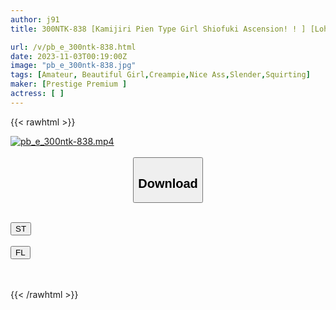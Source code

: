 ```yaml
---
author: j91
title: 300NTK-838 [Kamijiri Pien Type Girl Shiofuki Ascension! ! ] [Lohapako Experience To Relieve Tension] [Erotic Hosogami Style Swampy Body! 】Super Horny Girl! Sensitive Pussy With Wet Wipes On Top And Bottom! ! Keiren Ascension 2nn Is All Twitchy! ! …Good! ! -Loja Girls Welcome! Good! Third Person!

url: /v/pb_e_300ntk-838.html
date: 2023-11-03T00:19:00Z
image: "pb_e_300ntk-838.jpg"
tags: [Amateur, Beautiful Girl,Creampie,Nice Ass,Slender,Squirting]
maker: [Prestige Premium ]
actress: [ ]
---
```



{{< rawhtml >}}

<div class="video" data-videoid="GjVrmX8bbbf1z8k">
    <a href="javascript:;">
        <img src="https://my.j91.asia/v/pb_e_300ntk-838.jpg" width="WIDTH" height="HEIGHT" alt="pb_e_300ntk-838.mp4" loading="lazy">
    </a>
</div>

<script type="text/javascript" src="https://j91.asia/asset/on-demand-st.js"></script>

<br>
  <link rel="stylesheet" href="https://j91.asia/asset/bs5.css">
  
  <center>
  <button class="btn btn-primary" type="button" data-bs-toggle="collapse" data-bs-target=".multi-collapse" aria-expanded="false" aria-controls="multiCollapseExample1 multiCollapseExample2"><h2>Download</h2></button></center>
</p>
<div class="row">
  <div class="col">
    <div class="collapse multi-collapse" id="multiCollapseExample1">
      <div class="card card-body">
	      	      <br>
<div class="buttons">  
<a href="https://streamtape.to/v/GjVrmX8bbbf1z8k" target="_blank"><button class="btn-hover color-3"><i class="fa fa-download"></i> ST</button></a></div>
    </div>
  </div>
</div>
  <div class="col">
    <div class="collapse multi-collapse" id="multiCollapseExample2">
      <div class="card card-body">
	      <br>
<div class="buttons">
    <a href="https://filelions.online/f/fhq6hx4z1ort" target="_blank"><button class="btn-hover color-9"><i class="fa fa-download"></i> FL</button></a></div>
<br><br>
      </div>
    </div>
  </div>
</div>

{{< /rawhtml >}}
